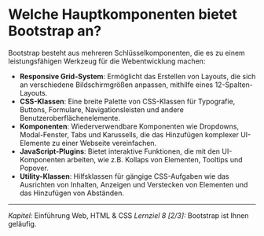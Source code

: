 # Welche Hauptkomponenten bietet Bootstrap an?

Bootstrap besteht aus mehreren Schlüsselkomponenten, die es zu einem leistungsfähigen Werkzeug für die Webentwicklung machen:
- **Responsive Grid-System**: Ermöglicht das Erstellen von Layouts, die sich an verschiedene Bildschirmgrößen anpassen, mithilfe eines 12-Spalten-Layouts.
- **CSS-Klassen**: Eine breite Palette von CSS-Klassen für Typografie, Buttons, Formulare, Navigationsleisten und andere Benutzeroberflächenelemente.
- **Komponenten**: Wiederverwendbare Komponenten wie Dropdowns, Modal-Fenster, Tabs und Karussells, die das Hinzufügen komplexer UI-Elemente zu einer Webseite vereinfachen.
- **JavaScript-Plugins**: Bietet interaktive Funktionen, die mit den UI-Komponenten arbeiten, wie z.B. Kollaps von Elementen, Tooltips und Popover.
- **Utility-Klassen**: Hilfsklassen für gängige CSS-Aufgaben wie das Ausrichten von Inhalten, Anzeigen und Verstecken von Elementen und das Hinzufügen von Abständen.

---

_Kapitel:_ Einführung Web, HTML & CSS
_Lernziel 8 \[2/3\]:_ Bootstrap ist Ihnen geläufig.
